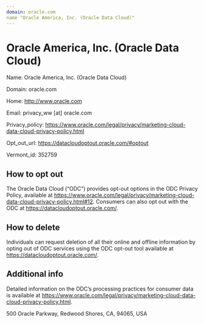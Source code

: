 ```yaml
---
domain: oracle.com
name "Oracle America, Inc. (Oracle Data Cloud)"
---
```


# Oracle America, Inc. (Oracle Data Cloud)

Name: Oracle America, Inc. (Oracle Data Cloud)

Domain: oracle.com

Home: http://www.oracle.com

Email: privacy_ww [at] oracle.com

Privacy_policy: https://www.oracle.com/legal/privacy/marketing-cloud-data-cloud-privacy-policy.html

Opt_out_url: https://datacloudoptout.oracle.com/#optout

Vermont_id: 352759



## How to opt out

The Oracle Data Cloud (“ODC”) provides opt-out options in the ODC Privacy Policy, available at https://www.oracle.com/legal/privacy/marketing-cloud-data-cloud-privacy-policy.html#12. Consumers can also opt out with the ODC at https://datacloudoptout.oracle.com/.

## How to delete

Individuals can request deletion of all their online and offline information by opting out of ODC services using the ODC opt-out tool available at https://datacloudoptout.oracle.com/.

## Additional info

Detailed information on the ODC’s processing practices for consumer data is available at https://www.oracle.com/legal/privacy/marketing-cloud-data-cloud-privacy-policy.html.

500 Oracle Parkway, Redwood Shores, CA, 94065, USA

